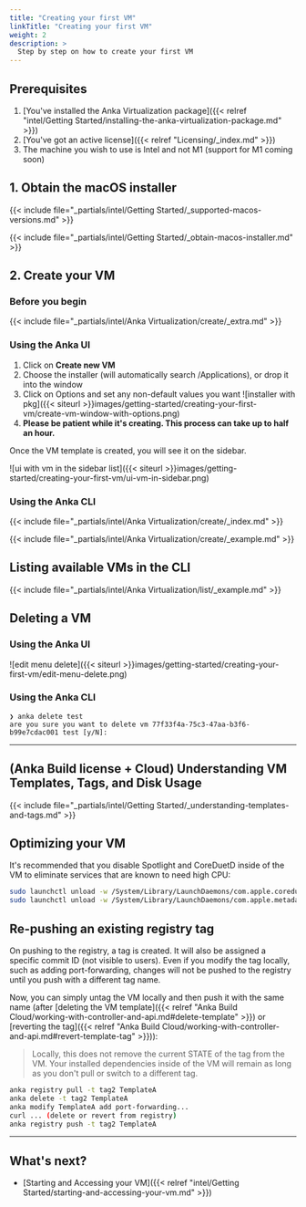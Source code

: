 ```yaml
---
title: "Creating your first VM"
linkTitle: "Creating your first VM"
weight: 2
description: >
  Step by step on how to create your first VM
---
```


## Prerequisites

1. [You've installed the Anka Virtualization package]({{< relref "intel/Getting Started/installing-the-anka-virtualization-package.md" >}})
2. [You've got an active license]({{< relref "Licensing/_index.md" >}})
3. The machine you wish to use is Intel and not M1 (support for M1 coming soon)

## 1. Obtain the macOS installer

{{< include file="_partials/intel/Getting Started/_supported-macos-versions.md" >}}

{{< include file="_partials/intel/Getting Started/_obtain-macos-installer.md" >}}

## 2. Create your VM

### Before you begin

{{< include file="_partials/intel/Anka Virtualization/create/_extra.md" >}}

### Using the Anka UI

1. Click on **Create new VM**
2. Choose the installer (will automatically search /Applications), or drop it into the window
3. Click on Options and set any non-default values you want
![installer with pkg]({{< siteurl >}}images/getting-started/creating-your-first-vm/create-vm-window-with-options.png)
4. **Please be patient while it's creating. This process can take up to half an hour.**

Once the VM template is created, you will see it on the sidebar.

![ui with vm in the sidebar list]({{< siteurl >}}images/getting-started/creating-your-first-vm/ui-vm-in-sidebar.png)

### Using the Anka CLI

{{< include file="_partials/intel/Anka Virtualization/create/_index.md" >}}

{{< include file="_partials/intel/Anka Virtualization/create/_example.md" >}}

## Listing available VMs in the CLI

{{< include file="_partials/intel/Anka Virtualization/list/_example.md" >}}

## Deleting a VM

### Using the Anka UI

![edit menu delete]({{< siteurl >}}images/getting-started/creating-your-first-vm/edit-menu-delete.png)

### Using the Anka CLI

```shell
❯ anka delete test
are you sure you want to delete vm 77f33f4a-75c3-47aa-b3f6-b99e7cdac001 test [y/N]:
```

---

## (Anka Build license + Cloud) Understanding VM Templates, Tags, and Disk Usage

{{< include file="_partials/intel/Getting Started/_understanding-templates-and-tags.md" >}}

## Optimizing your VM

It's recommended that you disable Spotlight and CoreDuetD inside of the VM to eliminate services that are known to need high CPU:
```bash
sudo launchctl unload -w /System/Library/LaunchDaemons/com.apple.coreduetd.osx.plist 
sudo launchctl unload -w /System/Library/LaunchDaemons/com.apple.metadata.mds.plist
```

## Re-pushing an existing registry tag

On pushing to the registry, a tag is created. It will also be assigned a specific commit ID (not visible to users). Even if you modify the tag locally, such as adding port-forwarding, changes will not be pushed to the registry until you push with a different tag name.

Now, you can simply untag the VM locally and then push it with the same name (after [deleting the VM template]({{< relref "Anka Build Cloud/working-with-controller-and-api.md#delete-template" >}}) or [reverting the tag]({{< relref "Anka Build Cloud/working-with-controller-and-api.md#revert-template-tag" >}})):

> Locally, this does not remove the current STATE of the tag from the VM. Your installed dependencies inside of the VM will remain as long as you don't pull or switch to a different tag.

```bash
anka registry pull -t tag2 TemplateA
anka delete -t tag2 TemplateA
anka modify TemplateA add port-forwarding...
curl ... (delete or revert from registry)
anka registry push -t tag2 TemplateA
```

---

## What's next?

- [Starting and Accessing your VM]({{< relref "intel/Getting Started/starting-and-accessing-your-vm.md" >}})
